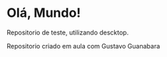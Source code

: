 # Olá, Mundo!
 Repositorio de teste, utilizando descktop.

 Repositorio criado em aula com Gustavo Guanabara
